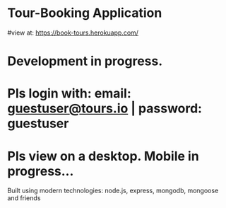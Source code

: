 # Tour-Booking Application
#view at: https://book-tours.herokuapp.com/
# Development in progress.
# Pls login with: email: guestuser@tours.io | password: guestuser
# Pls view on a desktop. Mobile in progress...
Built using modern technologies: node.js, express, mongodb, mongoose and friends
